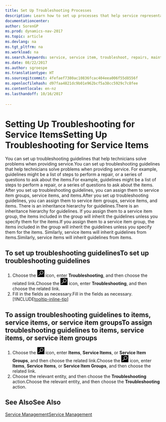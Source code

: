 ```yaml
---
title: Set Up Troubleshooting Processes
description: Learn how to set up processes that help service representatives identify and resolve issues with service items.
documentationcenter: 
author: SorenGP
ms.prod: dynamics-nav-2017
ms.topic: article
ms.devlang: na
ms.tgt_pltfrm: na
ms.workload: na
ms.search.keywords: service, service item, troubleshoot, repairs, maintenance
ms.date: 08/22/2017
ms.author: sgroespe
ms.translationtype: HT
ms.sourcegitcommit: 4fefaef7380ac10836fcac404eea006f55d8556f
ms.openlocfilehash: d97faa4821dc9b01e962bcf5a38cc5929c7c8fee
ms.contentlocale: en-nz
ms.lasthandoff: 10/16/2017

---
```


# <a name="setting-up-troubleshooting-for-service-items"></a><span data-ttu-id="4bb31-103">Setting Up Troubleshooting for Service Items</span><span class="sxs-lookup"><span data-stu-id="4bb31-103">Setting Up Troubleshooting for Service Items</span></span>
<span data-ttu-id="4bb31-104">You can set up troubleshooting guidelines that help technicians solve problems when providing service.</span><span class="sxs-lookup"><span data-stu-id="4bb31-104">You can set up troubleshooting guidelines that help technicians solve problems when providing service.</span></span> <span data-ttu-id="4bb31-105">For example, guidelines might be a list of steps to perform a repair, or a series of questions to ask about the items.</span><span class="sxs-lookup"><span data-stu-id="4bb31-105">For example, guidelines might be a list of steps to perform a repair, or a series of questions to ask about the items.</span></span> <span data-ttu-id="4bb31-106">After you set up troubleshooting guidelines, you can assign them to service item groups, service items, and items.</span><span class="sxs-lookup"><span data-stu-id="4bb31-106">After you set up troubleshooting guidelines, you can assign them to service item groups, service items, and items.</span></span> <span data-ttu-id="4bb31-107">There is an inheritance hierarchy for guidelines.</span><span class="sxs-lookup"><span data-stu-id="4bb31-107">There is an inheritance hierarchy for guidelines.</span></span> <span data-ttu-id="4bb31-108">If you assign them to a service item group, the items included in the group will inherit the guidelines unless you specify them for the items.</span><span class="sxs-lookup"><span data-stu-id="4bb31-108">If you assign them to a service item group, the items included in the group will inherit the guidelines unless you specify them for the items.</span></span> <span data-ttu-id="4bb31-109">Similarly, service items will inherit guidelines from items.</span><span class="sxs-lookup"><span data-stu-id="4bb31-109">Similarly, service items will inherit guidelines from items.</span></span>  

## <a name="to-set-up-troubleshooting-guidelines"></a><span data-ttu-id="4bb31-110">To set up troubleshooting guidelines</span><span class="sxs-lookup"><span data-stu-id="4bb31-110">To set up troubleshooting guidelines</span></span>
1. <span data-ttu-id="4bb31-111">Choose the ![Search for Page or Report](media/ui-search/search_small.png "Search for Page or Report icon") icon, enter **Troubleshooting**, and then choose the related link.</span><span class="sxs-lookup"><span data-stu-id="4bb31-111">Choose the ![Search for Page or Report](media/ui-search/search_small.png "Search for Page or Report icon") icon, enter **Troubleshooting**, and then choose the related link.</span></span>  
2. <span data-ttu-id="4bb31-112">Fill in the fields as necessary.</span><span class="sxs-lookup"><span data-stu-id="4bb31-112">Fill in the fields as necessary.</span></span> [!INCLUDE[tooltip-inline-tip](includes/tooltip-inline-tip_md.md)]  

## <a name="to-assign-troubleshooting-guidelines-to-items-service-items-or-service-item-groups"></a><span data-ttu-id="4bb31-113">To assign troubleshooting guidelines to items, service items, or service item groups</span><span class="sxs-lookup"><span data-stu-id="4bb31-113">To assign troubleshooting guidelines to items, service items, or service item groups</span></span>
1. <span data-ttu-id="4bb31-114">Choose the ![Search for Page or Report](media/ui-search/search_small.png "Search for Page or Report icon") icon, enter **Items**, **Service Items**, or **Service Item Groups**, and then choose the related link.</span><span class="sxs-lookup"><span data-stu-id="4bb31-114">Choose the ![Search for Page or Report](media/ui-search/search_small.png "Search for Page or Report icon") icon, enter **Items**, **Service Items**, or **Service Item Groups**, and then choose the related link.</span></span>  
2. <span data-ttu-id="4bb31-115">Choose the relevant entity, and then choose the **Troubleshooting** action.</span><span class="sxs-lookup"><span data-stu-id="4bb31-115">Choose the relevant entity, and then choose the **Troubleshooting** action.</span></span>  

## <a name="see-also"></a><span data-ttu-id="4bb31-116">See Also</span><span class="sxs-lookup"><span data-stu-id="4bb31-116">See Also</span></span>
[<span data-ttu-id="4bb31-117">Service Management</span><span class="sxs-lookup"><span data-stu-id="4bb31-117">Service Management</span></span>](service-service.md)
